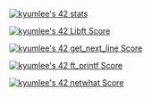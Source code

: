 [![kyumlee's 42 stats](https://badge42.vercel.app/api/v2/cl477vwwl002109ldjzkfig26/stats?cursusId=21&coalitionId=piscine)](https://github.com/JaeSeoKim/badge42)

[![kyumlee's 42 Libft Score](https://badge42.vercel.app/api/v2/cl477vwwl002109ldjzkfig26/project/2060595)](https://github.com/JaeSeoKim/badge42)

[![kyumlee's 42 get_next_line Score](https://badge42.vercel.app/api/v2/cl477vwwl002109ldjzkfig26/project/2062636)](https://github.com/JaeSeoKim/badge42)

[![kyumlee's 42 ft_printf Score](https://badge42.vercel.app/api/v2/cl477vwwl002109ldjzkfig26/project/2062637)](https://github.com/JaeSeoKim/badge42)

[![kyumlee's 42 netwhat Score](https://badge42.vercel.app/api/v2/cl477vwwl002109ldjzkfig26/project/2062635)](https://github.com/JaeSeoKim/badge42)
